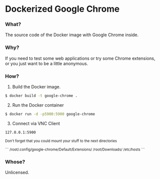 # Dockerized Google Chrome

### What?

The source code of the Docker image with Google Chrome inside.

### Why?

If you need to test some web applications or try some Chrome extensions, or you just want to be a little anonymous.

### How?

1) Build the Docker image.

```bash
$ docker build -t google-chrome .
```

2) Run the Docker container

```bash
$ docker run -d -p5900:5900 google-chrome
```

3) Connect via VNC Client

```
127.0.0.1:5900
```

<small>Don't forget that you could mount your stuff to the next directories</small>

<small>
```
/root/.config/google-chrome/Default/Extensions/
/root/Downloads/
/etc/hosts
```
</small>

### Whose?

Unlicensed.
